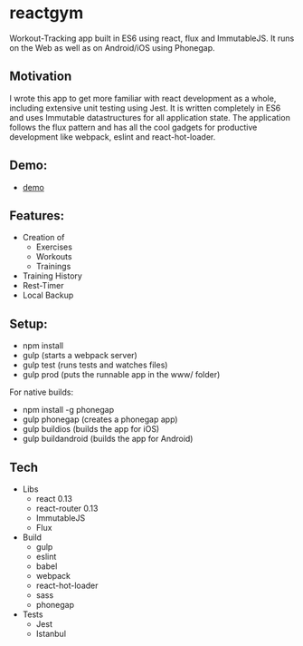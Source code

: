 reactgym
========

Workout-Tracking app built in ES6 using react, flux and ImmutableJS. It runs on the Web as well as on Android/iOS using Phonegap.

Motivation
----------

I wrote this app to get more familiar with react development as a whole, including extensive unit testing using Jest. It is written completely
in ES6 and uses Immutable datastructures for all application state.
The application follows the flux pattern and has all the cool gadgets for productive development like webpack, eslint and react-hot-loader.

Demo:
------

* [demo](http://zupzup.github.io/reactgym/)

Features:
---------

* Creation of
    * Exercises
    * Workouts
    * Trainings
* Training History
* Rest-Timer
* Local Backup

Setup:
------

* npm install
* gulp (starts a webpack server)
* gulp test (runs tests and watches files)
* gulp prod (puts the runnable app in the www/ folder)

For native builds:
* npm install -g phonegap
* gulp phonegap (creates a phonegap app)
* gulp buildios (builds the app for iOS)
* gulp buildandroid (builds the app for Android)

Tech
---------

* Libs
    * react 0.13
    * react-router 0.13
    * ImmutableJS
    * Flux
* Build
    * gulp
    * eslint
    * babel
    * webpack
    * react-hot-loader
    * sass
    * phonegap
* Tests
    * Jest
    * Istanbul

